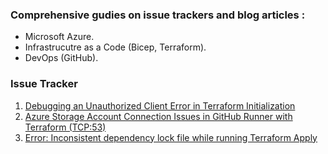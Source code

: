 ### Comprehensive gudies on issue trackers and blog articles : 

- Microsoft Azure.
- Infrastrucutre as a Code (Bicep, Terraform).
- DevOps (GitHub).

### Issue Tracker

1. [Debugging an Unauthorized Client Error in Terraform Initialization](https://github.com/charlesderber/charlesderber.github.io/blob/main/docs/issue-tracker/unauthorized_client_spn.md)
2. [Azure Storage Account Connection Issues in GitHub Runner with Terraform (TCP:53)](https://github.com/charlesderber/charlesderber.github.io/blob/main/docs/issue-tracker/container_list_blob_lookup_fail.md)
3. [Error: Inconsistent dependency lock file while running Terraform Apply](https://github.com/charlesderber/charlesderber.github.io/blob/main/docs/issue-tracker/terraform_inconsistent_dependency_lock.md)